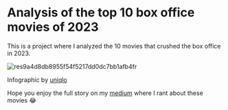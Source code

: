 # Analysis of the top 10 box office movies of 2023
This is a project where I analyzed the 10 movies that crushed the box office in 2023.

![res9a4d8db8955f54f5217dd0dc7bb1afb4fr](https://github.com/user-attachments/assets/04cbab69-c940-4c3d-9f1a-505d83337a44)

Infographic by [uniqlo](https://www.uniqlo.com/us/en/spl/ut-graphic-tees/the-super-mario-bros-movie)


Hope you enjoy the full story on my [medium](https://medium.com/@PrinceAdvance/analysis-of-the-top-10-box-office-movies-of-2023-using-python-1755eb073534) where I rant about these movies :joy:
